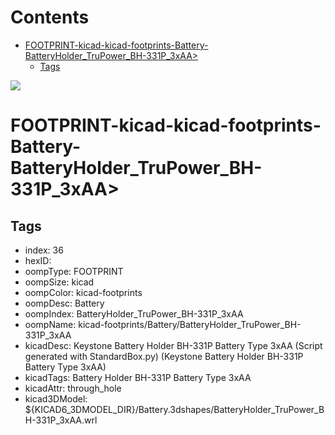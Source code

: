 



Contents
========

* [FOOTPRINT-kicad-kicad-footprints-Battery-BatteryHolder_TruPower_BH-331P_3xAA>](#footprint-kicad-kicad-footprints-battery-batteryholder_trupower_bh-331p_3xaa)
	* [Tags](#tags)
  
![][im]
# FOOTPRINT-kicad-kicad-footprints-Battery-BatteryHolder_TruPower_BH-331P_3xAA>

## Tags

- index: 36
- hexID: 
- oompType: FOOTPRINT
- oompSize: kicad
- oompColor: kicad-footprints
- oompDesc: Battery
- oompIndex: BatteryHolder_TruPower_BH-331P_3xAA
- oompName: kicad-footprints/Battery/BatteryHolder_TruPower_BH-331P_3xAA
- kicadDesc: Keystone Battery Holder BH-331P Battery Type 3xAA (Script generated with StandardBox.py) (Keystone Battery Holder BH-331P Battery Type 3xAA)
- kicadTags: Battery Holder BH-331P Battery Type 3xAA
- kicadAttr: through_hole
- kicad3DModel: ${KICAD6_3DMODEL_DIR}/Battery.3dshapes/BatteryHolder_TruPower_BH-331P_3xAA.wrl



[im]: image.png
